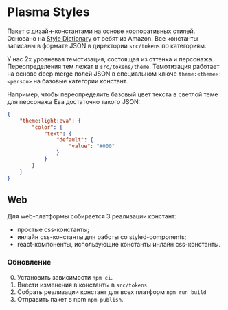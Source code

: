# Plasma Styles

Пакет с дизайн-константами на основе корпоративных стилей. Основано на [Style Dictionary](https://amzn.github.io/style-dictionary/#/) от ребят из Amazon.
Все константы записаны в формате JSON в директории `src/tokens` по категориям.

У нас 2х уровневая темотизация, состоящая из оттенка и персонажа. Переопределения тем лежат в `src/tokens/theme`.
Темотизация работает на основе deep merge полей JSON в специальном ключе `theme:<theme>:<person>` на базовые категории констант.

Например, чтобы переопределить базовый цвет текста в светлой теме для персонажа Ева достаточно такого JSON:

```json
{
    "theme:light:eva": {
        "color": {
            "text": {
                "default": {
                    "value": "#000"
                }
            }
        }
    }
}
```

## Web

Для web-платформы собирается 3 реализации констант:

-   простые css-константы;
-   инлайн css-константы для работы со styled-components;
-   react-компоненты, использующие константы инлайн css-константы.

### Обновление

0. Установить зависимости `npm ci`.
1. Внести изменения в константы в `src/tokens`.
2. Собрать реализации констант для всех платформ `npm run build`
3. Отправить пакет в npm `npm publish`.
